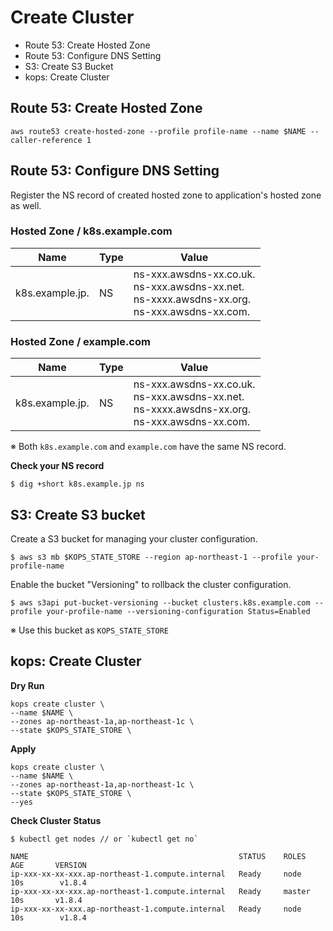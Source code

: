 # Create Cluster

* Route 53: Create Hosted Zone
* Route 53: Configure DNS Setting
* S3: Create S3 Bucket
* kops: Create Cluster


## Route 53: Create Hosted Zone

```
aws route53 create-hosted-zone --profile profile-name --name $NAME --caller-reference 1
```

## Route 53: Configure DNS Setting

Register the NS record of created hosted zone to application's hosted zone as well.

### Hosted Zone / k8s.example.com

|Name|Type|Value|
|--|--|--|
|k8s.example.jp.|NS|ns-xxx.awsdns-xx.co.uk. <br>ns-xxx.awsdns-xx.net.<br>ns-xxxx.awsdns-xx.org.<br>ns-xxx.awsdns-xx.com.|

### Hosted Zone / example.com

|Name|Type|Value|
|--|--|--|
|k8s.example.jp.|NS|ns-xxx.awsdns-xx.co.uk. <br>ns-xxx.awsdns-xx.net.<br>ns-xxxx.awsdns-xx.org.<br>ns-xxx.awsdns-xx.com.|

※ Both `k8s.example.com` and `example.com` have the same NS record.

__Check your NS record__

```
$ dig +short k8s.example.jp ns
```

## S3: Create S3 bucket

Create a S3 bucket for managing your cluster configuration.

```
$ aws s3 mb $KOPS_STATE_STORE --region ap-northeast-1 --profile your-profile-name
```

Enable the bucket "Versioning" to rollback the cluster configuration.

```
$ aws s3api put-bucket-versioning --bucket clusters.k8s.example.com --profile your-profile-name --versioning-configuration Status=Enabled 
```

※ Use this bucket as `KOPS_STATE_STORE`


## kops: Create Cluster

__Dry Run__

```
kops create cluster \
--name $NAME \
--zones ap-northeast-1a,ap-northeast-1c \
--state $KOPS_STATE_STORE \
```

__Apply__

```
kops create cluster \
--name $NAME \
--zones ap-northeast-1a,ap-northeast-1c \
--state $KOPS_STATE_STORE \
--yes
```

__Check Cluster Status__

```
$ kubectl get nodes // or `kubectl get no`
```

```
NAME                                               STATUS    ROLES     AGE       VERSION
ip-xxx-xx-xx-xxx.ap-northeast-1.compute.internal   Ready     node      10s        v1.8.4
ip-xxx-xx-xx-xxx.ap-northeast-1.compute.internal   Ready     master    10s       v1.8.4
ip-xxx-xx-xx-xxx.ap-northeast-1.compute.internal   Ready     node      10s        v1.8.4
```